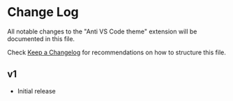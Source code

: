 # Change Log

All notable changes to the "Anti VS Code theme" extension will be documented in this file.

Check [Keep a Changelog](http://keepachangelog.com/) for recommendations on how to structure this file.

## v1

- Initial release
